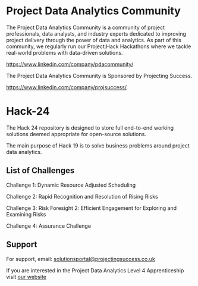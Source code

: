 # Project Data Analytics Community

The Project Data Analytics Community is a community of project professionals, data analysts, and industry experts dedicated to improving project delivery through the power of data and analytics. As part of this community, we regularly run our Project:Hack Hackathons where we tackle real-world problems with data-driven solutions.

https://www.linkedin.com/company/pdacommunity/

The Project Data Analytics Community is Sponsored by Projecting Success.

https://www.linkedin.com/company/projsuccess/

# Hack-24

The Hack 24 repository is designed to store full end-to-end working solutions deemed appropriate for open-source solutions.

The main purpose of Hack 19 is to solve business problems around project data analytics.

## List of Challenges
Challenge 1: Dynamic Resource Adjusted Scheduling 

Challenge 2: Rapid Recognition and Resolution of Rising Risks

Challenge 3: Risk Foresight 2: Efficient Engagement for Exploring and Examining Risks

Challenge 4: Assurance Challenge

## Support

For support, email: solutionsportal@projectingsuccess.co.uk

If you are interested in the Project Data Analytics Level 4 Apprenticeship visit [our website](https://projectingsuccess.co.uk/training-development/)
